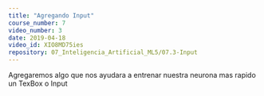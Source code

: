 ```yaml
---
title: "Agregando Input"
course_number: 7
video_number: 3
date: 2019-04-18
video_id: XIO8MD75ies
repository: 07_Inteligencia_Artificial_ML5/07.3-Input
---
```


Agregaremos algo que nos ayudara a entrenar nuestra neurona mas rapido un TexBox o Input
